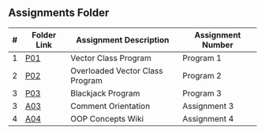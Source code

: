 ##  Assignments Folder

|   #   | Folder Link | Assignment Description | Assignment Number |
| :---: | ----------- | ---------------------- | ---------------- |
|   1   | [P01](https://github.com/noirBreckin/2143-BreckinH-OOP/tree/main/Assignments/P01)               |   Vector Class Program |   Program 1      |
|   2   | [P02](https://github.com/noirBreckin/2143-BreckinH-OOP/tree/main/Assignments/P02)               |   Overloaded Vector Class Program | Program 2      |
|   3   | [P03](https://github.com/noirBreckin/2143-BreckinH-OOP/tree/main/Assignments/P03)               |  Blackjack Program     |   Program 3      |
|   3   |     [A03](https://github.com/noirBreckin/2143-BreckinH-OOP/tree/main/Assignments/A03#files)     |   Comment Orientation  |   Assignment 3   |
|   4   | [A04](https://github.com/noirBreckin/2143-BreckinH-OOP/wiki)                                    |  OOP Concepts Wiki     |   Assignment 4   |
